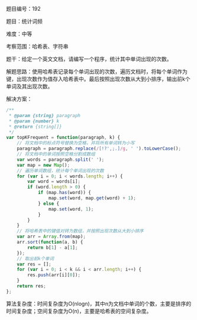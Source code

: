 题目编号：192

题目：统计词频

难度：中等

考察范围：哈希表、字符串

题干：给定一个英文文档，请编写一个程序，统计其中单词出现的次数。

解题思路：使用哈希表记录每个单词出现的次数，遍历文档时，将每个单词作为键，出现次数作为值存入哈希表中。最后按照出现次数从大到小排序，输出前k个单词及其出现次数。

解决方案：

```javascript
/**
 * @param {string} paragraph
 * @param {number} k
 * @return {string[]}
 */
var topKFrequent = function(paragraph, k) {
    // 将文档中的标点符号替换为空格，并将所有单词转为小写
    paragraph = paragraph.replace(/[!?',;.]/g, ' ').toLowerCase();
    // 将文档中的单词按照空格分割成数组
    var words = paragraph.split(' ');
    var map = new Map();
    // 遍历单词数组，统计每个单词出现的次数
    for (var i = 0; i < words.length; i++) {
        var word = words[i];
        if (word.length > 0) {
            if (map.has(word)) {
                map.set(word, map.get(word) + 1);
            } else {
                map.set(word, 1);
            }
        }
    }
    // 将哈希表中的键值对转为数组，并按照出现次数从大到小排序
    var arr = Array.from(map);
    arr.sort(function(a, b) {
        return b[1] - a[1];
    });
    // 取出前k个单词
    var res = [];
    for (var i = 0; i < k && i < arr.length; i++) {
        res.push(arr[i][0]);
    }
    return res;
};
```

算法复杂度：时间复杂度为O(nlogn)，其中n为文档中单词的个数，主要是排序的时间复杂度；空间复杂度为O(n)，主要是哈希表的空间复杂度。